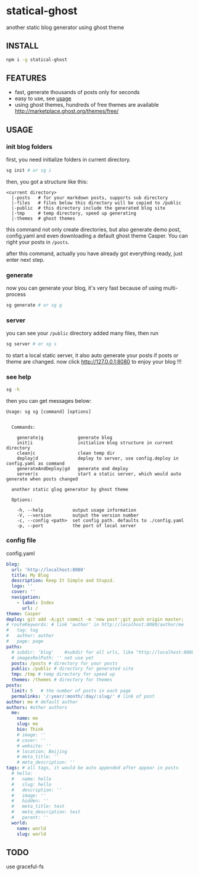 # statical-ghost
another static blog generator using ghost theme

## INSTALL

```sh
npm i -g statical-ghost
```

## FEATURES

* fast, generate thousands of posts only for seconds
* easy to use, see [usage](#usage)
* using ghost themes, hundreds of free themes are available <http://marketplace.ghost.org/themes/free/>

## USAGE

### init blog folders

first, you need initialize folders in current directory.

```sh
sg init # or sg i
```

then, you got a structure like this:

```
<current directory>
  |-posts   # for your markdown posts, supports sub directory
  |-files   # files below this directory will be copied to /public
  |-public  # this directory include the generated blog site
  |-tmp     # temp directory, speed up generating
  |-themes  # ghost themes
```

this command not only create directories, but also generate demo post, config.yaml and even downloading a default ghost theme Casper. You can right your posts in `/posts`.

after this command, actually you have already got everything ready, just enter next step.

### generate

now you can generate your blog, it's very fast because of using multi-process
```sh
sg generate # or sg g
```

### server

you can see your `/public` directory added many files, then run

```sh
sg server # or sg s
```

to start a local static server, it also auto generate your posts if posts or theme are changed.
now click <http://127.0.0.1:8080> to enjoy your blog !!!

### see help

```sh
sg -h
```
then you can get messages below:

```
Usage: sg sg [command] [options]


  Commands:

    generate|g             generate blog
    init|i                 initialize blog structure in current directory
    clean|c                clean temp dir
    deploy|d               deploy to server, use config.deploy in config.yaml as command
    generateAndDeploy|gd   generate and deploy
    server|s               start a static server, which would auto generate when posts changed

  another static glog generator by ghost theme

  Options:

    -h, --help           output usage information
    -V, --version        output the version number
    -c, --config <path>  set config path. defaults to ./config.yaml
    -p, --port           the port of local server
```

### config file

config.yaml
```yaml
blog:
  url: 'http://localhost:8080'
  title: My Blog
  description: Keep It Simple and Stupid.
  logo: ''
  cover: ''
  navigation:
    - label: Index
      url: /
theme: Casper
deploy: git add -A;git commit -m 'new post';git push origin master;
# routeKeywords: # link 'author' in http://localhost:8080/author/me
#   tag: tag
#   author: author
#   page: page
paths:
  # subdir: 'blog'    #subdir for all urls, like "http://localhost:8080/blog/author/me"
  # imagesRelPath: '' not use yet
  posts: /posts # directory for your posts
  public: /public # directory for generated site
  tmp: /tmp # temp directory for speed up
  themes: /themes # directory for themes
posts:
  limit: 5   # the number of posts in each page
  permalinks: '/:year/:month/:day/:slug/' # link of post
author: me # default author
authors: #other authors
  me:
    name: me
    slug: me
    bio: Think
    # image: ''
    # cover: ''
    # website: ''
    # location: Beijing
    # meta_title: ''
    # meta_description: ''
tags: # all tags, it would be auto appended after appear in posts
  # hello:
  #   name: hello
  #   slug: hello
  #   description: ''
  #   image: ''
  #   hidden: ''
  #   meta_title: test
  #   meta_description: test
  #   parent: ''
  world:
    name: world
    slug: world

```

## TODO
use graceful-fs 

